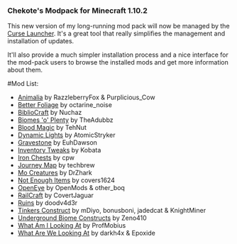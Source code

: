 ### Chekote's Modpack for Minecraft 1.10.2

This new version of my long-running mod pack will now be managed by the [Curse Launcher](https://mods.curse.com/client). It's a great tool that really simplifies the management and installation of updates.

It'll also provide a much simpler installation process and a nice interface for the mod-pack users to browse the installed mods and get more information about them.

#Mod List:

* [Animalia](https://mods.curse.com/mc-mods/minecraft/261199-animania) by RazzleberryFox & Purplicious_Cow
* [Better Foliage](https://mods.curse.com/mc-mods/minecraft/228529-better-foliage) by octarine_noise
* [BiblioCraft](https://mods.curse.com/mc-mods/minecraft/228027-bibliocraft) by Nuchaz
* [Biomes 'o' Plenty](https://mods.curse.com/mc-mods/minecraft/220318-biomes-o-plenty) by TheAdubbz
* [Blood Magic](https://mods.curse.com/mc-mods/minecraft/224791-blood-magic) by TehNut
* [Dynamic Lights](https://mods.curse.com/mc-mods/minecraft/227874-dynamic-lights) by AtomicStryker
* [Gravestone](https://mods.curse.com/mc-mods/minecraft/238551-gravestone-mod) by EuhDawson
* [Inventory Tweaks](https://mods.curse.com/mc-mods/minecraft/223094-inventory-tweaks) by Kobata
* [Iron Chests](https://mods.curse.com/mc-mods/minecraft/228756-iron-chests) by cpw
* [Journey Map](https://mods.curse.com/mc-mods/minecraft/journeymap-32274) by techbrew
* [Mo Creatures](https://mods.curse.com/mc-mods/minecraft/229260-mo-creatures) by DrZhark
* [Not Enough Items](https://mods.curse.com/mc-mods/minecraft/247694-not-enough-items-1-8) by covers1624
* [OpenEye](https://mods.curse.com/mc-mods/minecraft/251457-openeye) by OpenMods & other_boq
* [RailCraft](https://mods.curse.com/mc-mods/minecraft/railcraft) by CovertJaguar
* [Ruins](https://mods.curse.com/mc-mods/minecraft/227873-ruins-structure-spawning-system) by doodv4d3r
* [Tinkers Construct](https://mods.curse.com/mc-mods/minecraft/tinkers-construct) by mDiyo, bonusboni, jadedcat & KnightMiner
* [Underground Biome Constructs](https://mods.curse.com/mc-mods/minecraft/undergroundbiomesconstructs) by Zeno410
* [What Am I Looking At](https://mods.curse.com/mc-mods/minecraft/waila) by ProfMobius
* [What Are We Looking At](https://mods.curse.com/mc-mods/minecraft/224712-wawla-what-are-we-looking-at) by darkh4x & Epoxide
